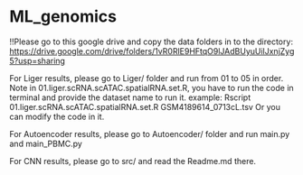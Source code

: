 # ML_genomics

!!Please go to this google drive and copy the data folders in to the directory:
https://drive.google.com/drive/folders/1vR0RlE9HFtqO9lJAdBUyuUilJxnjZyg5?usp=sharing

For Liger results, please go to Liger/ folder and run from 01 to 05 in order. 
Note in 01.liger.scRNA.scATAC.spatialRNA.set.R, you have to run the code in terminal and provide the dataset name to run it. example:
Rscript 01.liger.scRNA.scATAC.spatialRNA.set.R GSM4189614_0713cL.tsv
Or you can modify the code in it.

For Autoencoder results, please go to Autoencoder/ folder and run main.py and main_PBMC.py

For CNN results, please go to src/ and read the Readme.md there.
